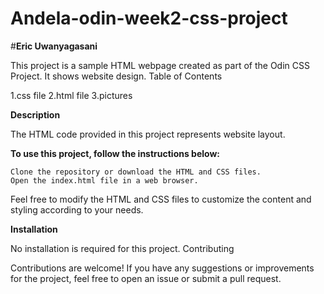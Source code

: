 # Andela-odin-week2-css-project
#**Eric Uwanyagasani**

This project is a sample HTML webpage created as part of the Odin CSS Project. It shows website design.
Table of Contents

1.css file 2.html file 3.pictures


**Description**


The HTML code provided in this project represents website layout.

**To use this project, follow the instructions below:**

    Clone the repository or download the HTML and CSS files.
    Open the index.html file in a web browser.

Feel free to modify the HTML and CSS files to customize the content and styling according to your needs.


**Installation**

No installation is required for this project.
Contributing

Contributions are welcome! If you have any suggestions or improvements for the project, feel free to open an issue or submit a pull request.
